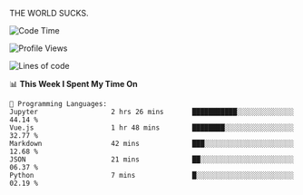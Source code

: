 THE WORLD SUCKS.

<!--START_SECTION:waka-->
![Code Time](http://img.shields.io/badge/Code%20Time-1%2C057%20hrs%204%20mins-blue)

![Profile Views](http://img.shields.io/badge/Profile%20Views-0-blue)

![Lines of code](https://img.shields.io/badge/From%20Hello%20World%20I%27ve%20Written-1.4%20million%20lines%20of%20code-blue)

📊 **This Week I Spent My Time On** 

```text
💬 Programming Languages: 
Jupyter                  2 hrs 26 mins       ███████████░░░░░░░░░░░░░░   44.14 % 
Vue.js                   1 hr 48 mins        ████████░░░░░░░░░░░░░░░░░   32.77 % 
Markdown                 42 mins             ███░░░░░░░░░░░░░░░░░░░░░░   12.68 % 
JSON                     21 mins             ██░░░░░░░░░░░░░░░░░░░░░░░   06.37 % 
Python                   7 mins              █░░░░░░░░░░░░░░░░░░░░░░░░   02.19 % 
```


<!--END_SECTION:waka-->
